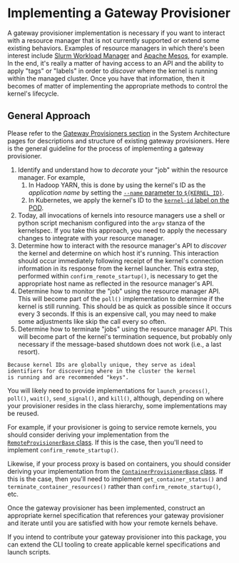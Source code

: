 # Implementing a Gateway Provisioner

A gateway provisioner implementation is necessary if you want to interact with a resource manager that is not
currently supported or extend some existing behaviors. Examples of resource managers in which there's been interest
include [Slurm Workload Manager](https://slurm.schedmd.com/documentation.html) and
[Apache Mesos](https://mesos.apache.org/), for example. In the end, it's really a matter of having access to
an API and the ability to apply "tags" or "labels" in order to _discover_ where the kernel is running within
the managed cluster. Once you have that information, then it becomes of matter of implementing the appropriate
methods to control the kernel's lifecycle.

## General Approach

Please refer to the [Gateway Provisioners section](../contributors/system-architecture.md#gateway-provisioners) in the
System Architecture pages for descriptions and structure of existing gateway provisioners. Here is the general
guideline for the process of implementing a gateway provisioner.

1. Identify and understand how to _decorate_ your "job" within the resource manager. For example,
   1. In Hadoop YARN, this is done by
      using the kernel's ID as the _application name_ by setting the
      [`--name` parameter to `${KERNEL_ID}`](https://github.com/jupyter-server/enterprise_gateway/blob/54c8e31d9b17418f35454b49db691d2ce5643c22/etc/kernelspecs/spark_python_yarn_cluster/kernel.json#L14).
   1. In Kubernetes, we apply the kernel's ID to the [`kernel-id` label on the POD](https://github.com/jupyter-server/enterprise_gateway/blob/54c8e31d9b17418f35454b49db691d2ce5643c22/etc/kernel-launchers/kubernetes/scripts/kernel-pod.yaml.j2#L16).
1. Today, all invocations of kernels into resource managers use a shell or python script mechanism configured into the
   `argv` stanza of the kernelspec. If you take this approach, you need to apply the necessary changes to integrate
   with your resource manager.
1. Determine how to interact with the resource manager's API to _discover_ the kernel and determine on which
   host it's running. This interaction should occur immediately following receipt of the kernel's connection
   information in its response from the kernel launcher. This extra step, performed within `confirm_remote_startup()`,
   is necessary to get the appropriate host name as reflected in the resource manager's API.
1. Determine how to monitor the "job" using the resource manager API. This will become part of the `poll()`
   implementation to determine if the kernel is still running. This should be as quick as possible since it occurs
   every 3 seconds. If this is an expensive call, you may need to make some adjustments like skip the call every so often.
1. Determine how to terminate "jobs" using the resource manager API. This will become part of the kernel's termination
   sequence, but probably only necessary if the message-based shutdown does not work (i.e., a last resort).

```{tip}
Because kernel IDs are globally unique, they serve as ideal identifiers for discovering where in the cluster the kernel
is running and are recommended "keys".
```

You will likely need to provide implementations for `launch_process()`, `poll()`, `wait()`, `send_signal()`, and
`kill()`, although, depending on where your provisioner resides in the class hierarchy, some implementations may be
reused.

For example, if your provisioner is going to service remote kernels, you should consider deriving your implementation
from the [`RemoteProvisionerBase` class](https://github.com/gateway-experiments/gateway_provisioners/blob/9de8af8a361aa779f8eb4d10585c0d917bb3731f/gateway_provisioners/remote_provisioner.py#L75).
If this is the case, then you'll need to implement `confirm_remote_startup()`.

Likewise, if your process proxy is based on containers, you should consider deriving your implementation from
the [`ContainerProvisionerBase` class](https://github.com/gateway-experiments/gateway_provisioners/blob/9de8af8a361aa779f8eb4d10585c0d917bb3731f/gateway_provisioners/container.py#L32).
If this is the case, then you'll need to implement `get_container_status()` and `terminate_container_resources()`
rather than `confirm_remote_startup()`, etc.

Once the gateway provisioner has been implemented, construct an appropriate kernel specification that references your
gateway provisioner and iterate until you are satisfied with how your remote kernels behave.

If you intend to contribute your gateway provisioner into this package, you can extend the CLI tooling to create
applicable kernel specifications and launch scripts.
